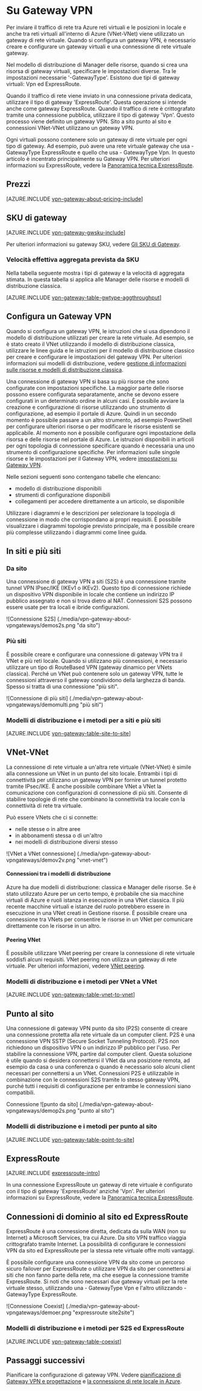 <properties 
   pageTitle="Su Gateway VPN | Microsoft Azure"
   description="Informazioni sulle connessioni VPN Gateway per le reti virtuali Azure."
   services="vpn-gateway"
   documentationCenter="na"
   authors="cherylmc"
   manager="carmonm"
   editor=""
   tags="azure-resource-manager,azure-service-management"/>
<tags 
   ms.service="vpn-gateway"
   ms.devlang="na"
   ms.topic="get-started-article"
   ms.tgt_pltfrm="na"
   ms.workload="infrastructure-services"
   ms.date="10/18/2016"
   ms.author="cherylmc" />

# <a name="about-vpn-gateway"></a>Su Gateway VPN


Per inviare il traffico di rete tra Azure reti virtuali e le posizioni in locale e anche tra reti virtuali all'interno di Azure (VNet-VNet) viene utilizzato un gateway di rete virtuale. Quando si configura un gateway VPN, è necessario creare e configurare un gateway virtuali e una connessione di rete virtuale gateway.

Nel modello di distribuzione di Manager delle risorse, quando si crea una risorsa di gateway virtuali, specificare le impostazioni diverse. Tra le impostazioni necessarie '-GatewayType'. Esistono due tipi di gateway virtuali: Vpn ed ExpressRoute. 

Quando il traffico di rete viene inviato in una connessione privata dedicata, utilizzare il tipo di gateway 'ExpressRoute'. Questa operazione si intende anche come gateway ExpressRoute. Quando il traffico di rete è crittografato tramite una connessione pubblica, utilizzare il tipo di gateway 'Vpn'. Questo processo viene definito un gateway VPN. Sito a sito punto al sito e connessioni VNet-VNet utilizzano un gateway VPN.

Ogni virtuali possono contenere solo un gateway di rete virtuale per ogni tipo di gateway. Ad esempio, può avere una rete virtuale gateway che usa - GatewayType ExpressRoute e quello che usa - GatewayType Vpn. In questo articolo è incentrato principalmente su Gateway VPN. Per ulteriori informazioni su ExpressRoute, vedere la [Panoramica tecnica ExpressRoute](../expressroute/expressroute-introduction.md).

## <a name="pricing"></a>Prezzi

[AZURE.INCLUDE [vpn-gateway-about-pricing-include](../../includes/vpn-gateway-about-pricing-include.md)] 


## <a name="gateway-skus"></a>SKU di gateway

[AZURE.INCLUDE [vpn-gateway-gwsku-include](../../includes/vpn-gateway-gwsku-include.md)]

Per ulteriori informazioni su gateway SKU, vedere [Gli SKU di Gateway](vpn-gateway-about-vpn-gateway-settings.md#gwsku).

### <a name="estimated-aggregate-throughput-by-sku"></a>Velocità effettiva aggregata prevista da SKU

Nella tabella seguente mostra i tipi di gateway e la velocità di aggregata stimata. In questa tabella si applica alle Manager delle risorse e modelli di distribuzione classica.

[AZURE.INCLUDE [vpn-gateway-table-gwtype-aggthroughput](../../includes/vpn-gateway-table-gwtype-aggtput-include.md)] 

## <a name="configuring-a-vpn-gateway"></a>Configura un Gateway VPN

Quando si configura un gateway VPN, le istruzioni che si usa dipendono il modello di distribuzione utilizzati per creare la rete virtuale. Ad esempio, se è stato creato il VNet utilizzando il modello di distribuzione classica, utilizzare le linee guida e le istruzioni per il modello di distribuzione classico per creare e configurare le impostazioni del gateway VPN. Per ulteriori informazioni sui modelli di distribuzione, vedere [gestione di informazioni sulle risorse e modelli di distribuzione classica](../resource-manager-deployment-model.md).

Una connessione di gateway VPN si basa su più risorse che sono configurate con impostazioni specifiche. La maggior parte delle risorse possono essere configurata separatamente, anche se devono essere configurati in un determinato ordine in alcuni casi. È possibile avviare la creazione e configurazione di risorse utilizzando uno strumento di configurazione, ad esempio il portale di Azure. Quindi in un secondo momento è possibile passare a un altro strumento, ad esempio PowerShell per configurare ulteriori risorse o per modificare le risorse esistenti se applicabile. Al momento non è possibile configurare ogni impostazione della risorsa e delle risorse nel portale di Azure. Le istruzioni disponibili in articoli per ogni topologia di connessione specificare quando è necessaria una uno strumento di configurazione specifiche. Per informazioni sulle singole risorse e le impostazioni per il Gateway VPN, vedere [impostazioni su Gateway VPN](vpn-gateway-about-vpn-gateway-settings.md).

Nelle sezioni seguenti sono contengano tabelle che elencano:

- modello di distribuzione disponibili
- strumenti di configurazione disponibili
- collegamenti per accedere direttamente a un articolo, se disponibile

Utilizzare i diagrammi e le descrizioni per selezionare la topologia di connessione in modo che corrispondano ai propri requisiti. È possibile visualizzare i diagrammi topologie previsto principale, ma è possibile creare più complesse utilizzando i diagrammi come linee guida.

## <a name="site-to-site-and-multi-site"></a>In siti e più siti

### <a name="site-to-site"></a>Da sito

Una connessione di gateway VPN a siti (S2S) è una connessione tramite tunnel VPN IPsec/IKE (IKEv1 o IKEv2). Questo tipo di connessione richiede un dispositivo VPN disponibile in locale che contiene un indirizzo IP pubblico assegnato e non si trova dietro al NAT. Connessioni S2S possono essere usate per tra locali e ibride configurazioni.   

![Connessione S2S] (./media/vpn-gateway-about-vpngateways/demos2s.png "da sito")


### <a name="multi-site"></a>Più siti

È possibile creare e configurare una connessione di gateway VPN tra il VNet e più reti locale. Quando si utilizzano più connessioni, è necessario utilizzare un tipo di RouteBased VPN (gateway dinamico per VNets classica). Perché un VNet può contenere solo un gateway VPN, tutte le connessioni attraverso il gateway condividono della larghezza di banda. Spesso si tratta di una connessione "più siti".
 

![Connessione di più siti] (./media/vpn-gateway-about-vpngateways/demomulti.png "più siti")

### <a name="deployment-models-and-methods-for-site-to-site-and-multi-site"></a>Modelli di distribuzione e i metodi per a siti e più siti

[AZURE.INCLUDE [vpn-gateway-table-site-to-site](../../includes/vpn-gateway-table-site-to-site-include.md)] 

## <a name="vnet-to-vnet"></a>VNet-VNet

La connessione di rete virtuale a un'altra rete virtuale (VNet-VNet) è simile alla connessione un VNet in un punto del sito locale. Entrambi i tipi di connettività per utilizzano un gateway VPN per fornire un tunnel protetto tramite IPsec/IKE. È anche possibile combinare VNet a VNet la comunicazione con configurazioni di connessione di più siti. Consente di stabilire topologie di rete che combinano la connettività tra locale con la connettività di rete tra virtuale.

Può essere VNets che ci si connette:

- nelle stesse o in altre aree
- in abbonamenti stessa o di un'altro 
- nei modelli di distribuzione diversi stesso


![VNet a VNet connessione] (./media/vpn-gateway-about-vpngateways/demov2v.png "vnet-vnet")

#### <a name="connections-between-deployment-models"></a>Connessioni tra i modelli di distribuzione

Azure ha due modelli di distribuzione: classica e Manager delle risorse. Se è stato utilizzato Azure per un certo tempo, è probabile che sia macchine virtuali di Azure e ruoli istanza in esecuzione in una VNet classica. Il più recente macchine virtuali e istanze del ruolo potrebbero essere in esecuzione in una VNet creati in Gestione risorse. È possibile creare una connessione tra VNets per consentire le risorse in un VNet per comunicare direttamente con le risorse in un altro.

#### <a name="vnet-peering"></a>Peering VNet

È possibile utilizzare VNet peering per creare la connessione di rete virtuale soddisfi alcuni requisiti. VNet peering non utilizza un gateway di rete virtuale. Per ulteriori informazioni, vedere [VNet peering](../virtual-network/virtual-network-peering-overview.md).


### <a name="deployment-models-and-methods-for-vnet-to-vnet"></a>Modelli di distribuzione e i metodi per VNet a VNet

[AZURE.INCLUDE [vpn-gateway-table-vnet-to-vnet](../../includes/vpn-gateway-table-vnet-to-vnet-include.md)] 


## <a name="point-to-site"></a>Punto al sito

Una connessione di gateway VPN punto da sito (P2S) consente di creare una connessione protetta alla rete virtuale da un computer client. P2S è una connessione VPN SSTP (Secure Socket Tunneling Protocol). P2S non richiedono un dispositivo VPN o un indirizzo IP pubblico per l'uso. Per stabilire la connessione VPN, partire dal computer client. Questa soluzione è utile quando si desidera connettersi il VNet da una posizione remota, ad esempio da casa o una conferenza o quando è necessario solo alcuni client necessari per connettersi a un VNet. Connessioni P2S è utilizzabile in combinazione con le connessioni S2S tramite lo stesso gateway VPN, purché tutti i requisiti di configurazione per entrambe le connessioni siano compatibili.


Connessione ![punto da sito] (./media/vpn-gateway-about-vpngateways/demop2s.png "punto al sito")

### <a name="deployment-models-and-methods-for-point-to-site"></a>Modelli di distribuzione e i metodi per punto al sito

[AZURE.INCLUDE [vpn-gateway-table-point-to-site](../../includes/vpn-gateway-table-point-to-site-include.md)] 


## <a name="expressroute"></a>ExpressRoute

[AZURE.INCLUDE [expressroute-intro](../../includes/expressroute-intro-include.md)]

In una connessione ExpressRoute un gateway di rete virtuale è configurato con il tipo di gateway 'ExpressRoute' anziché 'Vpn'. Per ulteriori informazioni su ExpressRoute, vedere la [Panoramica tecnica ExpressRoute](../expressroute/expressroute-introduction.md).


## <a name="site-to-site-and-expressroute-coexisting-connections"></a>Connessioni di dominio al sito ed ExpressRoute

ExpressRoute è una connessione diretta, dedicata da sulla WAN (non su Internet) a Microsoft Services, tra cui Azure. Da sito VPN traffico viaggia crittografato tramite Internet. La possibilità di configurare le connessioni VPN da sito ed ExpressRoute per la stessa rete virtuale offre molti vantaggi.

È possibile configurare una connessione VPN da sito come un percorso sicuro failover per ExpressRoute o utilizzare VPN da sito per connettersi ai siti che non fanno parte della rete, ma che esegue la connessione tramite ExpressRoute. Si noti che sono necessari due gateway virtuali per la rete virtuale stesso, utilizzando una - GatewayType Vpn e l'altro utilizzando - GatewayType ExpressRoute.


![Connessione Coexist] (./media/vpn-gateway-about-vpngateways/demoer.png "expressroute site2site")


### <a name="deployment-models-and-methods-for-s2s-and-expressroute"></a>Modelli di distribuzione e i metodi per S2S ed ExpressRoute

[AZURE.INCLUDE [vpn-gateway-table-coexist](../../includes/vpn-gateway-table-coexist-include.md)] 


## <a name="next-steps"></a>Passaggi successivi

Pianificare la configurazione di gateway VPN. Vedere [pianificazione di Gateway VPN e progettazione](vpn-gateway-plan-design.md) e [la connessione di rete locale in Azure](../guidance/guidance-connecting-your-on-premises-network-to-azure.md).








 
